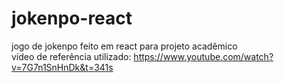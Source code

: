 # jokenpo-react
jogo de jokenpo feito em react para projeto acadêmico <br>
vídeo de referência utilizado: https://www.youtube.com/watch?v=7G7n1SnHnDk&t=341s
